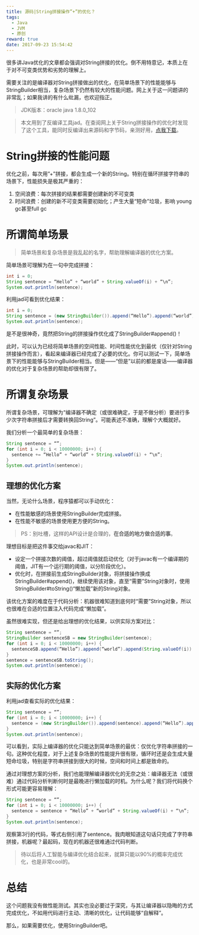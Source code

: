 ```yaml
---
title: 源码|String拼接操作”+”的优化？
tags:
  - Java
  - JVM
  - 原创
reward: true
date: 2017-09-23 15:54:42
---
```


很多讲Java优化的文章都会强调对String拼接的优化。倒不用特意记，本质上在于对不可变类优势和劣势的理解上。

需要关注的是编译器对String拼接做出的优化，在简单场景下的性能能够与StringBuilder相当，复杂场景下仍然有较大的性能问题。网上关于这一问题讲的非常乱；如果我讲的有什么纰漏，也欢迎指正。

<!--more-->

>JDK版本：oracle java 1.8.0_102

>本文用到了反编译工具jad。在查阅网上关于String拼接操作的优化时发现了这个工具，能同时反编译出来源码和字节码，亲测好用，[点我下载](https://varaneckas.com/jad/)。

# String拼接的性能问题

优化之前，每次用”+”拼接，都会生成一个新的String。特别在循环拼接字符串的场景下，性能损失是极其严重的：

1. 空间浪费：每次拼接的结果都需要创建新的不可变类
2. 时间浪费：创建的新不可变类需要初始化；产生大量“短命”垃圾，影响 young gc甚至full gc

# 所谓简单场景

>简单场景和复杂场景是我乱起的名字，帮助理解编译器的优化方案。

简单场景可理解为在一句中完成拼接：

```java
int i = 0;
String sentence = “Hello” + “world” + String.valueOf(i) + “\n”;
System.out.println(sentence);
```

利用jad可看到优化结果：

```java
int i = 0;
String sentence = (new StringBuilder()).append(“Hello”).append(“world”).append(String.valueOf(i)).append(“\n”).toString();
System.out.println(sentence);
```

是不是很神奇，竟然把String的拼接操作优化成了StringBuilder#append()！

此时，可以认为已经将简单场景的空间性能、时间性能优化到最优（仅针对String拼接操作而言），看起来编译器已经完成了必要的优化。你可以测试一下，简单场景下的性能能够与StringBuilder相当。但是——“但是”以前的都是废话——编译器的优化对于复杂场景的帮助却很有限了。

# 所谓复杂场景

所谓复杂场景，可理解为“编译器不确定（或很难确定，于是不做分析）要进行多少次字符串拼接后才需要转换回String”。可能表述不准确，理解个大概就好。

我们分析一个最简单的复杂场景：

```java
String sentence = “”;
for (int i = 0; i < 10000000; i++) {
  sentence += “Hello” + “world” + String.valueOf(i) + “\n”;
}
System.out.println(sentence);
```

## 理想的优化方案

当然，无论什么场景，程序猿都可以手动优化：

* 在性能敏感的场景使用StringBuilder完成拼接。
* 在性能不敏感的场景使用更方便的String。

>PS：别吐槽，这样的API设计是合理的，**在合适的地方做合适的事**。

理想目标是把这件事交给javac和JIT：

* 设定一个拼接次数的阈值，超过阈值就启动优化（对于javac有一个编译期的阈值，JIT有一个运行期的阈值，以分阶段优化）。
* 优化时，在拼接前生成StringBuilder对象，将拼接操作换成StringBuilder#append()，继续使用该对象，直至“需要”String对象时，使用StringBuilder#toString()“懒加载”新的String对象。

该优化方案的难度在于代码分析：机器很难知道到底何时“需要”String对象，所以也很难在合适的位置注入代码完成“懒加载”。

虽然很难实现，但还是给出理想的优化结果，以供实际方案对比：

```java
String sentence = “”;
StringBuilder sentenceSB = new StringBuilder(sentence);
for (int i = 0; i < 10000000; i++) {
  sentenceSB.append(“Hello”).append(“world”).append(String.valueOf(i)).append(“\n”);
}
sentence = sentenceSB.toString();
System.out.println(sentence);
```

## 实际的优化方案

利用jad查看实际的优化结果：

```java
String sentence = “”;
for (int i = 0; i < 10000000; i++) {
  sentence = (new StringBuilder()).append(sentence).append(“Hello”).append(“world”).append(String.valueOf(i)).append(“\n”).toString();
}
System.out.println(sentence);
```

可以看到，实际上编译器的优化只能达到简单场景的最优：仅优化字符串拼接的一句。这种优化程度，对于上述复杂场景的性能提升很有限，循环时还是会生成大量短命垃圾，特别是字符串拼接到很大的时候，空间和时间上都是致命的。

通过对理想方案的分析，我们也能理解编译器优化的无奈之处：编译器无法（或很难）通过代码分析判断何时是最晚进行懒加载的时机。为什么呢？我们将代码换个形式可能更容易理解：

```java
String sentence = “”;
for (int i = 0; i < 10000000; i++) {
  sentence = sentence + “Hello” + “world” + String.valueOf(i) + “\n”;
}
System.out.println(sentence);
```

观察第3行的代码，等式右侧引用了sentence。我肉眼知道这句话只完成了字符串拼接，机器呢？最起码，现在的机器还很难通过代码判断。

>待以后将人工智能与编译优化结合起来，就算只能以90%的概率完成优化，也是非常cool的。

# 总结

这个问题我没有做性能测试。其实也没必要过于深究，与其让编译器以隐晦的方式完成优化，不如用代码进行主动、清晰的优化，让代码能够“自解释”。

那么，如果需要优化，使用StringBuilder吧。
